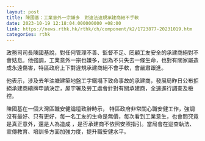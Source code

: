 ```yaml
---
layout: post
title: 陳國基：工業意外一宗嫌多　對違法違規承建商絕不手軟
date: 2023-10-19 12:18:04.000000000 +08:00
link: https://news.rthk.hk/rthk/ch/component/k2/1723877-20231019.htm
categories: rthk
---
```


政務司司長陳國基說，對任何管理不善、監督不足、罔顧工友安全的承建商絕對不會姑息。他強調，工業意外一宗也嫌多，因為不只失去一條生命，也對有關家屬造成永遠傷害，特區政府上下對違規承建商絕不會手軟，會嚴肅跟進。

他表示，涉及去年油塘建築地盤工字鐵塌下致命事故的承建商，發展局昨日公布拒絕承建商續牌申請決定，屋宇署及勞工處會針對有關承建商，全速進行調查及檢控。

陳國基在一個大灣區職安健論壇致辭時示， 特區政府非常關心職安健工作，強調沒有最好、只有更好，每一名工友的生命是無價，每次看到工業意生，也會問究竟是真正意外，還是人為造成 ，是否承建商不依照安照指引。當局會在巡查執法、宣傳教育、培訓多方面加強力度，提升職安健水平。
